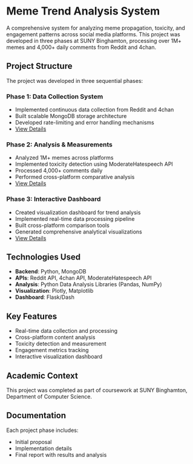 # Meme Trend Analysis System

A comprehensive system for analyzing meme propagation, toxicity, and engagement patterns across social media platforms. This project was developed in three phases at SUNY Binghamton, processing over 1M+ memes and 4,000+ daily comments from Reddit and 4chan.

## Project Structure
The project was developed in three sequential phases:

### Phase 1: Data Collection System
- Implemented continuous data collection from Reddit and 4chan
- Built scalable MongoDB storage architecture
- Developed rate-limiting and error handling mechanisms
- [View Details](./project1_data_collection)

### Phase 2: Analysis & Measurements
- Analyzed 1M+ memes across platforms
- Implemented toxicity detection using ModerateHatespeech API
- Processed 4,000+ comments daily
- Performed cross-platform comparative analysis
- [View Details](./project2_analysis)

### Phase 3: Interactive Dashboard
- Created visualization dashboard for trend analysis
- Implemented real-time data processing pipeline
- Built cross-platform comparison tools
- Generated comprehensive analytical visualizations
- [View Details](./project3_dashboard)

## Technologies Used
- **Backend**: Python, MongoDB
- **APIs**: Reddit API, 4chan API, ModerateHatespeech API
- **Analysis**: Python Data Analysis Libraries (Pandas, NumPy)
- **Visualization**: Plotly, Matplotlib
- **Dashboard**: Flask/Dash

## Key Features
- Real-time data collection and processing
- Cross-platform content analysis
- Toxicity detection and measurement
- Engagement metrics tracking
- Interactive visualization dashboard

## Academic Context
This project was completed as part of coursework at SUNY Binghamton, Department of Computer Science.

## Documentation
Each project phase includes:
- Initial proposal
- Implementation details
- Final report with results and analysis